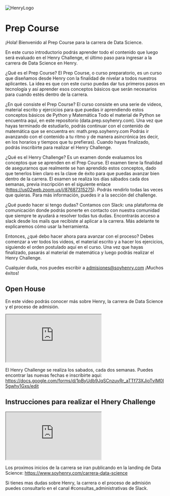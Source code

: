 ![HenryLogo](https://d31uz8lwfmyn8g.cloudfront.net/Assets/logo-henry-white-lg.png)

# Prep Course

¡Hola! Bienvenido al Prep Course para la carrera de Data Science. 

En este curso introductorio podrás aprender todo el contenido que luego será evaluado en el Henry Challenge, el último paso para ingresar a la carrera de Data Science en Henry. 

¿Qué es el Prep Course? 
El Prep Course, o curso preparatorio, es un curso que diseñamos desde Henry con la finalidad de nivelar a todos nuestros aplicantes. La idea es que con este curso puedas dar tus primeros pasos en tecnología y así aprender esos conceptos básicos que serán necesarios para cuando estés dentro de la carrera. 

¿En qué consiste el Prep Course? 
El curso consiste en una serie de videos, material escrito y ejercicios para que puedas ir aprendiendo estos conceptos básicos de Python y Matemática Todo el material de Python se encuentra aqui, en este repositorio (data.prep.soyhenry.com). Una vez que hayas terminado de estudiarlo, podrás continuar con el contenido de matemática que se encuentra en: math.prep.soyhenry.com
Podrás ir avanzando con el contenido a tu ritmo y de manera asincrónica (es decir, en los horarios y tiempos que tu prefieras). Cuando hayas finalizado, podrás inscribirte para realizar el Henry Challenge. 

¿Qué es el Henry Challenge? 
Es un examen donde evaluamos los conceptos que se aprenden en el Prep Course. El examen tiene la finalidad de asegurarnos que realmente se han aprendido estos conceptos, dado que tenerlos bien claro es la clave de éxito para que puedas avanzar bien dentro de la carrera. 
El examen se realiza los días sábados cada dos semanas, previa inscripción en el siguiente enlace (https://us02web.zoom.us/j/87687315275). Podrás rendirlo todas las veces que quieras. Para más información, puedes ir a la sección del challenge. 

¿Qué puedo hacer si tengo dudas? 
Contamos con Slack: una plataforma de comunicación donde podrás ponerte en contacto con nuestra comunidad que siempre te ayudará a resolver todas tus dudas. Encontrarás acceso a slack desde los mails que recibiste al aplicar a la carrera. Más adelante te explicaremos cómo usar la herramienta. 

Entonces, ¿qué debo hacer ahora para avanzar con el proceso? 
Debes comenzar a ver todos los videos, el material escrito y a hacer los ejercicios, siguiendo el orden postulado aquí en el curso. Una vez que hayas finalizado, pasarás al material de matemática y luego podrás realizar el Henry Challenge. 


Cualquier duda, nos puedes escribir a admisiones@soyhenry.com
¡Muchos éxitos!



## Open House

En este video podrás conocer más sobre Henry, la carrera de Data Science y el proceso de admisión. 

<div class="iframeContainer">
  <iframe src="https://player.vimeo.com/video/682041440" allow="autoplay; fullscreen" allowfullscreen></iframe>
</div>

El Henry Challenge se realiza los sabados, cada dos semanas. 
Puedes encontrar las nuevas fechas e inscribirte aqui: https://docs.google.com/forms/d/1pByUdb9JqSCnzuyRr_aTTf73XJioTvIM0I5gwhy1Gxs/edit

## Instrucciones para realizar el Hnery Challenge

<div class="iframeContainer">
  <iframe src="https://player.vimeo.com/video/730408724" allow="autoplay; fullscreen" allowfullscreen></iframe>
</div>

Los proximos inicios de la carrera se iran publicando en la landing de Data Science: https://www.soyhenry.com/carrera-data-science

Si tienes mas dudas sobre Henry, la carrera o el proceso de admisión puedes consultarlo en el canal #consultas_administrativas de Slack.

